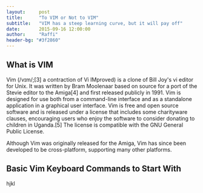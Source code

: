 ```yaml
---
layout:     post
title:      "To VIM or Not to VIM"
subtitle:   "VIM has a steep learning curve, but it will pay off"
date:       2015-09-16 12:00:00
author:     "Raffi"
header-bg: "#3f2860"
---
```


<h2>What is VIM</h2>
<p>
Vim (/vɪm/;[3] a contraction of Vi IMproved) is a clone of Bill Joy's vi editor for Unix. It was written by Bram Moolenaar based on source for a port of the Stevie editor to the Amiga[4] and first released publicly in 1991. Vim is designed for use both from a command-line interface and as a standalone application in a graphical user interface. Vim is free and open source software and is released under a license that includes some charityware clauses, encouraging users who enjoy the software to consider donating to children in Uganda.[5] The license is compatible with the GNU General Public License.
</p>
<p>
Although Vim was originally released for the Amiga, Vim has since been developed to be cross-platform, supporting many other platforms. 
</p>
<h2>Basic Vim Keyboard Commands to Start With</h2>
<p>
hjkl
</p>
